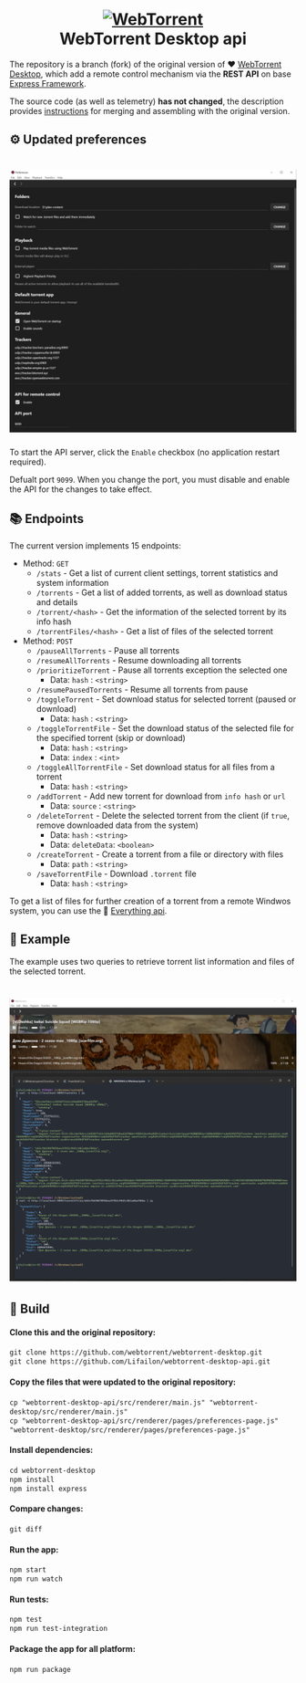 <h1 align="center">
    <a href="https://webtorrent.io">
        <img src="https://webtorrent.io/img/WebTorrent.png" alt="WebTorrent" width="200">
    </a>
    <br>
    WebTorrent Desktop api
</h1>

The repository is a branch (fork) of the original version of ❤️ [WebTorrent Desktop](https://github.com/webtorrent/webtorrent-desktop), which add a remote control mechanism via the **REST API** on base [Express Framework](https://github.com/expressjs/express).

The source code (as well as telemetry) **has not changed**, the description provides [instructions](#-build) for merging and assembling with the original version.

## ⚙️ Updated preferences

<h1 align="center">
<img src="screen/api-preferences.jpg" width="600"/></a>
</h1>

To start the API server, click the `Enable` checkbox (no application restart required).

Defualt port `9099`. When you change the port, you must disable and enable the API for the changes to take effect.

## 📚 Endpoints

The current version implements 15 endpoints:

- Method: `GET`
   - `/stats` - Get a list of current client settings, torrent statistics and system information
   - `/torrents` - Get a list of added torrents, as well as download status and details
   - `/torrent/<hash>` - Get the information of the selected torrent by its info hash
   - `/torrentFiles/<hash>` - Get a list of files of the selected torrent
- Method: `POST`
    - `/pauseAllTorrents` - Pause all torrents
    - `/resumeAllTorrents` - Resume downloading all torrents
    - `/prioritizeTorrent` - Pause all torrents exception the selected one
        - Data: `hash` : `<string>`
    - `/resumePausedTorrents` - Resume all torrents from pause
    - `/toggleTorrent` - Set download status for selected torrent (paused or download)
        - Data: `hash` : `<string>`
    - `/toggleTorrentFile` - Set the download status of the selected file for the specified torrent (skip or download)
        - Data: `hash` : `<string>`
        - Data: `index` : `<int>`
    - `/toggleAllTorrentFile` - Set download status for all files from a torrent
        - Data: `hash` : `<string>`
    - `/addTorrent` - Add new torrent for download from `info hash` or `url`
        - Data: `source` : `<string>`
    - `/deleteTorrent` - Delete the selected torrent from the client (if `true`, remove downloaded data from the system)
        - Data: `hash` : `<string>`
        - Data: `deleteData`: `<boolean>`
    - `/createTorrent` - Create a torrent from a file or directory with files
        - Data: `path` : `<string>`
    - `/saveTorrentFile` - Download `.torrent` file
        - Data: `hash` : `<string>`

To get a list of files for further creation of a torrent from a remote Windwos system, you can use the 🔎 [Everything api](https://www.voidtools.com/support/everything/http).

## 🔌 Example

The example uses two queries to retrieve torrent list information and files of the selected torrent.

<h1 align="center">
<img src="screen/api-get-example.jpg" width="600"/></a>
</h1>

## 🚀 Build

#### Clone this and the original repository:

```
git clone https://github.com/webtorrent/webtorrent-desktop.git
git clone https://github.com/Lifailon/webtorrent-desktop-api.git
```

#### Copy the files that were updated to the original repository:

```
cp "webtorrent-desktop-api/src/renderer/main.js" "webtorrent-desktop/src/renderer/main.js"
cp "webtorrent-desktop-api/src/renderer/pages/preferences-page.js" "webtorrent-desktop/src/renderer/pages/preferences-page.js"
```

#### Install dependencies:

```
cd webtorrent-desktop
npm install
npm install express
```

#### Compare changes:

```
git diff
```

#### Run the app:

```
npm start
npm run watch
```

#### Run tests:

```
npm test
npm run test-integration
```

#### Package the app for all platform:

```
npm run package
```
